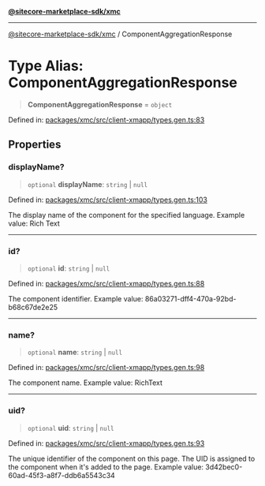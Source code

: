[**@sitecore-marketplace-sdk/xmc**](../README.md)

***

[@sitecore-marketplace-sdk/xmc](../README.md) / ComponentAggregationResponse

# Type Alias: ComponentAggregationResponse

> **ComponentAggregationResponse** = `object`

Defined in: [packages/xmc/src/client-xmapp/types.gen.ts:83](https://github.com/Sitecore/sitecore-marketplace-sdk/blob/e87783cce9f115393973a45e109d17b99bf1df7e/packages/xmc/src/client-xmapp/types.gen.ts#L83)

## Properties

### displayName?

> `optional` **displayName**: `string` \| `null`

Defined in: [packages/xmc/src/client-xmapp/types.gen.ts:103](https://github.com/Sitecore/sitecore-marketplace-sdk/blob/e87783cce9f115393973a45e109d17b99bf1df7e/packages/xmc/src/client-xmapp/types.gen.ts#L103)

The display name of the component for the specified language.
Example value: Rich Text

***

### id?

> `optional` **id**: `string` \| `null`

Defined in: [packages/xmc/src/client-xmapp/types.gen.ts:88](https://github.com/Sitecore/sitecore-marketplace-sdk/blob/e87783cce9f115393973a45e109d17b99bf1df7e/packages/xmc/src/client-xmapp/types.gen.ts#L88)

The component identifier.
Example value: 86a03271-dff4-470a-92bd-b68c67de2e25

***

### name?

> `optional` **name**: `string` \| `null`

Defined in: [packages/xmc/src/client-xmapp/types.gen.ts:98](https://github.com/Sitecore/sitecore-marketplace-sdk/blob/e87783cce9f115393973a45e109d17b99bf1df7e/packages/xmc/src/client-xmapp/types.gen.ts#L98)

The component name.
Example value: RichText

***

### uid?

> `optional` **uid**: `string` \| `null`

Defined in: [packages/xmc/src/client-xmapp/types.gen.ts:93](https://github.com/Sitecore/sitecore-marketplace-sdk/blob/e87783cce9f115393973a45e109d17b99bf1df7e/packages/xmc/src/client-xmapp/types.gen.ts#L93)

The unique identifier of the component on this page. The UID is assigned to the component when it's added to the page.
Example value: 3d42bec0-60ad-45f3-a8f7-ddb6a5543c34
